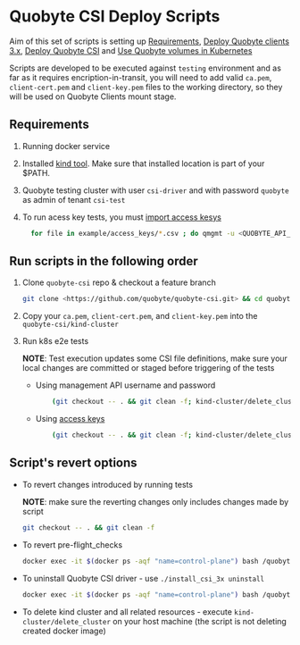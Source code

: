 # Quobyte CSI Deploy Scripts

Aim of this set of scripts is setting up [Requirements](https://github.com/quobyte/quobyte-csi#requirements), [Deploy Quobyte clients 3.x](https://github.com/quobyte/quobyte-csi/blob/master/docs/install_client/deploy_clients_3_x.md), [Deploy Quobyte CSI](https://github.com/quobyte/quobyte-csi#deploy-quobyte-csi-driver) and [Use Quobyte volumes in Kubernetes](https://github.com/quobyte/quobyte-csi#use-quobyte-volumes-in-kubernetes)

Scripts are developed to be executed against `testing` environment and as far as it requires encription-in-transit, you will need to add valid `ca.pem`, `client-cert.pem` and `client-key.pem` files to the working directory, so they will be used on Quobyte Clients mount stage.

## Requirements

1. Running docker service

2. Installed [kind tool](https://kind.sigs.k8s.io/docs/user/quick-start/#installation).
   Make sure that installed location is part of your $PATH.

3. Quobyte testing cluster with user `csi-driver` and with password `quobyte` as admin of tenant `csi-test`

4. To run acess key tests, you must [import access kesys](./quobyte_access_keys.md)

    ```bash
      for file in example/access_keys/*.csv ; do qmgmt -u <QUOBYTE_API_URL> accesskey import "$file"; done
    ```

## Run scripts in the following order

1. Clone `quobyte-csi` repo & checkout a feature branch

    ```bash
    git clone <https://github.com/quobyte/quobyte-csi.git> && cd quobyte-csi && git checkout <branch/commit>
    ```

2. Copy your `ca.pem`, `client-cert.pem`, and `client-key.pem` into the `quobyte-csi/kind-cluster`

3. Run k8s e2e tests

    **NOTE**: Test execution updates some CSI file definitions, make sure your local changes are committed
             or staged before triggering of the tests

    * Using management API username and password

        ```bash
            (git checkout -- . && git clean -f; kind-cluster/delete_cluster && sleep 3m; kind-cluster/setup_k8s_cluster && docker exec -it $(docker ps -aqf "name=control-plane") bash -x /quobyte-csi/kind-cluster/install_csi_3x install && docker exec -it $(docker ps -aqf "name=control-plane") bash -x /quobyte-csi/kind-cluster/pre-flight_checks &&  docker exec -it $(docker ps -aqf "name=control-plane") bash -x /quobyte-csi/kind-cluster/install_csi_3x e2e) | tee $(mktemp tests-XXXXXX)
        ```

    * Using [access keys](../example/access_keys)

        ```bash
            (git checkout -- . && git clean -f; kind-cluster/delete_cluster && sleep 3m; MOUNT_WITH_ACCESS_KEYS='y' kind-cluster/setup_k8s_cluster && docker exec -it $(docker ps -aqf "name=control-plane") bash -x /quobyte-csi/kind-cluster/install_csi_3x install && docker exec -it $(docker ps -aqf "name=control-plane") bash -x /quobyte-csi/kind-cluster/install_csi_3x e2e) | tee $(mktemp tests-XXXXXX)
        ```

## Script's revert options

* To revert changes introduced by running tests

    **NOTE**: make sure the reverting changes only includes changes made by script

    ```bash
    git checkout -- . && git clean -f
    ```

* To revert pre-flight_checks

    ```bash
    docker exec -it $(docker ps -aqf "name=control-plane") bash /quobyte-csi/kind-cluster/pre-flight_checks
    ```

* To uninstall Quobyte CSI driver - use `./install_csi_3x uninstall`

    ```bash
    docker exec -it $(docker ps -aqf "name=control-plane") bash /quobyte-csi/kind-cluster/install_csi_3x uninstall
    ```

* To delete kind cluster and all related resources - execute `kind-cluster/delete_cluster` on your host machine (the script is not deleting created docker image)
